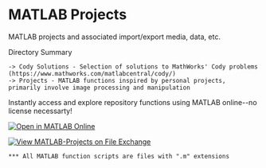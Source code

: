 # MATLAB Projects
 MATLAB projects and associated import/export media, data, etc.

 Directory Summary
	
	-> Cody Solutions - Selection of solutions to MathWorks' Cody problems (https://www.mathworks.com/matlabcentral/cody/)
	-> Projects - MATLAB functions inspired by personal projects, primarily involve image processing and manipulation

Instantly access and explore repository functions using MATLAB online--no license necessarty!


[![Open in MATLAB Online](https://www.mathworks.com/images/responsive/global/open-in-matlab-online.svg)](https://matlab.mathworks.com/open/github/v1?repo=jksafe/MATLAB-Projects)

[![View MATLAB-Projects on File Exchange](https://www.mathworks.com/matlabcentral/images/matlab-file-exchange.svg)](https://www.mathworks.com/matlabcentral/fileexchange/133117-matlab-projects)

	*** All MATLAB function scripts are files with ".m" extensions
